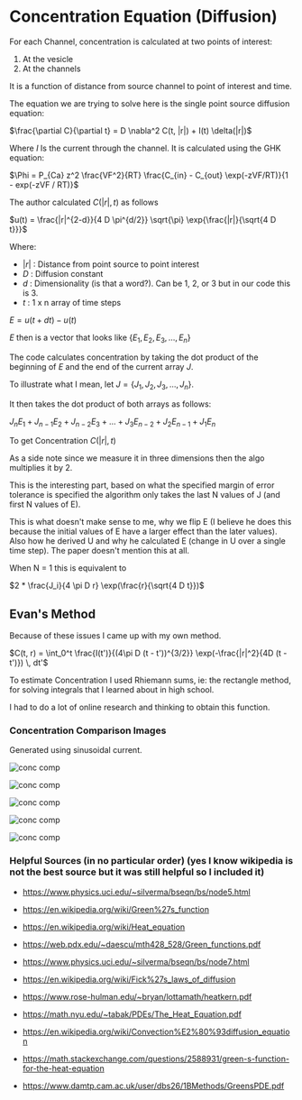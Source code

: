 # Concentration Equation (Diffusion)

For each Channel, concentration is calculated at two points of interest:

1. At the vesicle
2. At the channels

It is a function of distance from source channel to point of interest and time.

The equation we are trying to solve here is the single point source diffusion equation:

$\frac{\partial C}{\partial t} = D \nabla^2 C(t, |r|) + I(t) \delta(|r|)$

Where $I$ Is the current through the channel. It is calculated using the GHK equation:

$\Phi = P_{Ca} z^2 \frac{VF^2}{RT} \frac{C_{in} - C_{out} \exp(-zVF/RT)}{1 - exp(-zVF / RT)}$

The author calculated $C(|r|, t)$ as follows

$u(t) = \frac{|r|^{2-d}}{4 D \pi^{d/2}}  \sqrt{\pi} \exp{\frac{|r|}{\sqrt{4 D t}}}$

Where:

* $|r|$ : Distance from point source to point interest
* $D$ : Diffusion constant
* $d$ : Dimensionality (is that a word?). Can be 1, 2, or 3 but in our code this is 3.
* $t$ : 1 x n array of time steps

$E = u(t + dt) - u(t)$

$E$ then is a vector that looks like $\{E_1, E_2, E_3, \ldots, E_n\}$

The code calculates concentration by taking the dot product of the beginning of $E$ and the end of the current array $J$.

To illustrate what I mean, let $J = \{ J_1, J_2, J_3, \ldots, J_n \}$.

It then takes the dot product of both arrays as follows:

$J_{n} E_1 + J_{n - 1} E_2 + J_{n - 2} E_3 + \ldots + J_{3} E_{n-2} + J_2 E_{n-1} + J_1 E_{n}$

To get Concentration $C(|r|, t)$

As a side note since we measure it in three dimensions then the algo multiplies it by 2.

This is the interesting part, based on what the specified margin of error tolerance is specified the algorithm only takes the last N values of J (and first N values of E).

This is what doesn't make sense to me, why we flip E (I believe he does this because the initial values of E have a larger effect than the later values). Also how he derived U and why he calculated E (change in U over a single time step). The paper doesn't mention this at all. 

When N = 1 this is equivalent to

$2 * \frac{J_i}{4 \pi D r} \exp(\frac{r}{\sqrt{4 D t}})$

## Evan's Method
Because of these issues I came up with my own method.

$C(t, r) = \int_0^t \frac{I(t')}{(4\pi D (t - t'))^{3/2}} \exp(-\frac{|r|^2}{4D (t - t')}) \, dt'$

To estimate Concentration I used Rhiemann sums, ie: the rectangle method, for solving integrals that I learned about in high school.

I had to do a lot of online research and thinking to obtain this function. 

### Concentration Comparison Images

Generated using sinusoidal current.

![conc comp](https://github.com/evanwporter/ribbon-synapse/assets/115374841/e196df94-e784-4543-9c71-15a472e93b08)

![conc comp](https://github.com/evanwporter/ribbon-synapse/assets/115374841/983ce530-4a77-475a-95a8-1897176f74db)

![conc comp](https://github.com/evanwporter/ribbon-synapse/assets/115374841/fe1c5f38-91f1-44bb-831f-1b9ca4a03bf9)

![conc comp](https://github.com/evanwporter/ribbon-synapse/assets/115374841/93f772df-0aac-4e6e-a4ea-2e650a5b350c)

![conc comp](https://github.com/evanwporter/ribbon-synapse/assets/115374841/a05ba945-d650-488f-867b-e6a11e87fe78)


### Helpful Sources (in no particular order) (yes I know wikipedia is not the best source but it was still helpful so I included it)

* https://www.physics.uci.edu/~silverma/bseqn/bs/node5.html

* https://en.wikipedia.org/wiki/Green%27s_function

* https://en.wikipedia.org/wiki/Heat_equation

* https://web.pdx.edu/~daescu/mth428_528/Green_functions.pdf

* https://www.physics.uci.edu/~silverma/bseqn/bs/node7.html

* https://en.wikipedia.org/wiki/Fick%27s_laws_of_diffusion

* https://www.rose-hulman.edu/~bryan/lottamath/heatkern.pdf

* https://math.nyu.edu/~tabak/PDEs/The_Heat_Equation.pdf

* https://en.wikipedia.org/wiki/Convection%E2%80%93diffusion_equation

* https://math.stackexchange.com/questions/2588931/green-s-function-for-the-heat-equation

* https://www.damtp.cam.ac.uk/user/dbs26/1BMethods/GreensPDE.pdf

